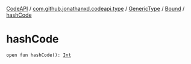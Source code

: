 [CodeAPI](../../../index.md) / [com.github.jonathanxd.codeapi.type](../../index.md) / [GenericType](../index.md) / [Bound](index.md) / [hashCode](.)

# hashCode

`open fun hashCode(): `[`Int`](https://kotlinlang.org/api/latest/jvm/stdlib/kotlin/-int/index.html)